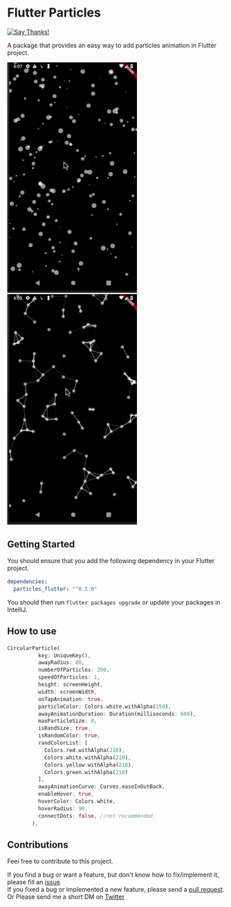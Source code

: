 # Flutter Particles 
 [![Say Thanks!](https://img.shields.io/badge/Say%20Thanks-!-1EAEDB.svg)](https://saythanks.io/to/rajajain08)  
 

A package that provides an easy way to add particles animation in Flutter project.

<p>
    <img src="https://github.com/rajajain08/readme_data/blob/master/flutter_particles/particles_mob2.gif?raw=true" width=300px/>
     <img src="https://github.com/rajajain08/readme_data/blob/master/flutter_particles/particles_mob1.gif?raw=true" width=300px/>
</p>

## Getting Started

You should ensure that you add the following dependency in your Flutter project.

```yaml
dependencies:
  particles_flutter: "^0.1.0"
```

You should then run `flutter packages upgrade` or update your packages in IntelliJ.

## How to use

```dart
CircularParticle(
          key: UniqueKey(),
          awayRadius: 80, 
          numberOfParticles: 200,
          speedOfParticles: 1,
          height: screenHeight,
          width: screenWidth,
          onTapAnimation: true,
          particleColor: Colors.white.withAlpha(150),
          awayAnimationDuration: Duration(milliseconds: 600),
          maxParticleSize: 8,
          isRandSize: true,
          isRandomColor: true,
          randColorList: [
            Colors.red.withAlpha(210),
            Colors.white.withAlpha(210),
            Colors.yellow.withAlpha(210),
            Colors.green.withAlpha(210)
          ],
          awayAnimationCurve: Curves.easeInOutBack,
          enableHover: true,
          hoverColor: Colors.white,
          hoverRadius: 90,
          connectDots: false, //not recommended 
        ),

```

## Contributions

Feel free to contribute to this project.

If you find a bug or want a feature, but don't know how to fix/implement it, please fill an [issue](https://github.com/rajajain08/particles_flutter/issues).  
If you fixed a bug or implemented a new feature, please send a [pull request](https://github.com/rajajain08/particles_flutter/pulls).
Or Please send me a short DM on [Twitter](https://twitter.com/rajajain08) 

